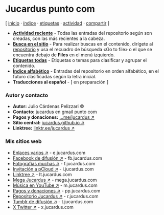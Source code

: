 # Jucardus punto com
[ [inicio](https://github.com/jucardus/jucardus.github.io/blob/main/index.md) · [índice](https://github.com/jucardus/jucardus.github.io/blob/main/indice.md) · [etiquetas](https://github.com/jucardus/jucardus.github.io/blob/main/etiquetas.md) · [actividad](https://github.com/jucardus/jucardus.github.io/blob/main/actividad.md) · [compartir](https://x.com/intent/tweet?text=Repositorio%20Jucardus%20%E2%80%94%20%C3%8Dndices%0A%0AP%C3%A1gina%20de%20inicio%20del%20repositorio%20Jucardus%2C%20con%20los%20%C3%ADndices%20principales.%0A%0A%E2%86%92%20https%3A%2F%2Fgithub.com%2Fjucardus%2Fjucardus.github.io%2Fblob%2Fmain%2Findex.md%0A%0A%23indices_jucardus) ]

* **[Actividad reciente](https://github.com/jucardus/jucardus.github.io/blob/main/actividad.md)** - Todas las entradas del repositorio según son creadas, con las más recientes a la cabeza.
* **[Busca en el sitio](https://github.com/jucardus/jucardus.github.io)** - Para realizar buscas en el contenido, dirígete al [repositorio](https://github.com/jucardus/jucardus.github.io) y usa el recuadro de búsqueda «Go to file» o el que se encuentra debajo de **Files** en el menú izquierdo.
* **[Etiquetas todas](https://github.com/jucardus/jucardus.github.io/blob/main/etiquetas.md)** - Etiquetas o temas para clasificar y agrupar el contenido.
* **[Índice alfabético](https://github.com/jucardus/jucardus.github.io/blob/main/indice.md)** - Entradas del repositorio en orden alfabético, en el futuro clasificadas según la letra inicial.
* **Traducciones al español** - [ en preparación ]

### Autor y contacto

* **Autor:** Julio Cárdenas Pelizzari ©
* **Contacto:** jucardus en gmail punto com
* **Pagos y donaciones:** [...me/jucardus ↗](https://www.paypal.com/paypalme/jucardus)
* **Sitio central:** [jucardus.github.io ↗](https://jucardus.github.io)
* **Linktree:** [linktr.ee/jucardus ↗](https://linktr.ee/jucardus)

### Mis sitios web

* [Enlaces varios ↗](https://jucardus.github.io/enlaces) - e.jucardus.com
* [Facebook de difusión ↗](https://www.facebook.com/jucardus.page) - fb.jucardus.com
* [Fotografías muchas ↗](https://jucardus.github.io/fotos) - f.jucardus.com
* [Invitación a pCloud ↗](https://is.gd/ipcloud) - i.jucardus.com
* [Linktree ↗](https://linktr.ee/jucardus) - lt.jucardus.com
* [Mega Jucardus ↗](https://mega.nz/folder/RFF0BByY#a1ur6uzA4H0XH0vopBFp5g) - mega.jucardus.com
* [Música en YouTube ↗](https://www.youtube.com/@jucardus/playlists) - m.jucardus.com
* [Pagos y donaciones ↗](https://www.paypal.com/paypalme/jucardus) - pp.jucardus.com
* [Repositorio Jucardus ↗](https://github.com/jucardus/jucardus.github.io) - r.jucardus.com
* [Tumblr de difusión ↗](https://jucardus.tumblr.com/) - t.jucardus.com
* [X Twitter ↗](https://x.com/jucardus) - x.jucardus.com
